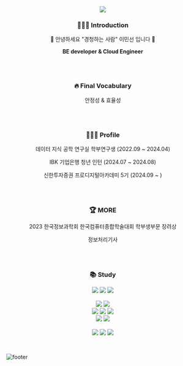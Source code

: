 <div align="center"><img src="https://capsule-render.vercel.app/api?type=waving&color=#0100FF&height=150&section=header" /></div>

<div align="center">
<h3 align="center">🧑🏻‍💻 Introduction</h3>
<p align="center">🐣 안녕하세요 "경청하는 사람" 이민선 입니다 🌱</p>
<p align="center"><b>BE developer & Cloud Engineer</b></p>
</div>




<br><br>
<h3 align="center"> 🔥 Final Vocabulary</h3>
<p align="center"> 안정성 & 효율성 </p>

<br><br>
<h3 align="center">🧑🏻‍💻 Profile</h3>
<p align="center">데이터 지식 공학 연구실 학부연구생 (2022.09 ~ 2024.04) </p>
<p align="center">IBK 기업은행 청년 인턴 (2024.07 ~ 2024.08) </p>
<p align="center">신한투자증권 프로디지털아카데미 5기 (2024.09 ~ ) </p>

<br><br>
<h3 align="center"> 🏆 MORE</h3>
<p align="center">2023 한국정보과학회 한국컴퓨터종합학술대회 학부생부문 장려상</p>
<p align="center">정보처리기사</p>

<br><br>
<h3 align="center">📚 Study</h3>
<p align="center">  

<img src= "https://img.shields.io/badge/c++-%2300599C.svg?style=for-the-badge&logo=c%2B%2B&logoColor=white"/>
<img src= "https://img.shields.io/badge/java-%23ED8B00.svg?style=for-the-badge&logo=openjdk&logoColor=white"/>
<img src= "https://img.shields.io/badge/python-3670A0?style=for-the-badge&logo=python&logoColor=ffdd54k"/>

<br>
<br>

<img src= "https://img.shields.io/badge/Linux-FCC624?style=for-the-badge&logo=linux&logoColor=black"/>
<img src = "https://img.shields.io/badge/Ubuntu-E95420?style=for-the-badge&logo=ubuntu&logoColor=white"/>


<br>
<img src = "https://img.shields.io/badge/Apache%20Hadoop-66CCFF?style=for-the-badge&logo=apachehadoop&logoColor=black"/>
<img src = "https://img.shields.io/badge/Apache%20Kafka-000?style=for-the-badge&logo=apachekafka"/>
<img src = "https://img.shields.io/badge/Apache%20Spark-FDEE21?style=for-the-badge&logo=apachespark&logoColor=black"/>

<br>
<img src = "https://img.shields.io/badge/docker-%230db7ed.svg?style=for-the-badge&logo=docker&logoColor=white"/>
<img src = "https://img.shields.io/badge/kubernetes-%23326ce5.svg?style=for-the-badge&logo=kubernetes&logoColor=white"/>

<br> 
<br>
<img src = "https://img.shields.io/badge/git-%23F05033.svg?style=for-the-badge&logo=git&logoColor=white"/>
<img src = "https://img.shields.io/badge/github-%23121011.svg?style=for-the-badge&logo=github&logoColor=white"/>
<img src = "https://img.shields.io/badge/Slack-4A154B?style=for-the-badge&logo=slack&logoColor=white"/>

</p>

<br>

![footer](https://capsule-render.vercel.app/api?section=footer&type=waving&color=#0100FF)

<!--
Here are some ideas to get you started:

- 🔭 I’m currently working on ...
- 🌱 I’m currently learning ...
- 👯 I’m looking to collaborate on ...
- 🤔 I’m looking for help with ...
- 💬 Ask me about ...
- 📫 How to reach me: ...
- 😄 Pronouns: ...
- ⚡ Fun fact: ...
-->